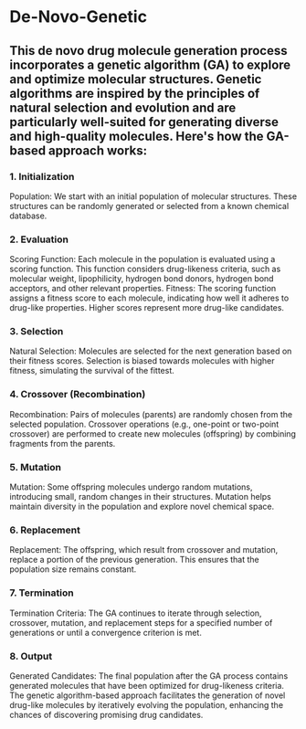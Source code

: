 # De-Novo-Genetic

## This de novo drug molecule generation process incorporates a genetic algorithm (GA) to explore and optimize molecular structures. Genetic algorithms are inspired by the principles of natural selection and evolution and are particularly well-suited for generating diverse and high-quality molecules. Here's how the GA-based approach works:

### 1. Initialization
Population: We start with an initial population of molecular structures. These structures can be randomly generated or selected from a known chemical database.
### 2. Evaluation
Scoring Function: Each molecule in the population is evaluated using a scoring function. This function considers drug-likeness criteria, such as molecular weight, lipophilicity, hydrogen bond donors, hydrogen bond acceptors, and other relevant properties.
Fitness: The scoring function assigns a fitness score to each molecule, indicating how well it adheres to drug-like properties. Higher scores represent more drug-like candidates.
### 3. Selection
Natural Selection: Molecules are selected for the next generation based on their fitness scores. Selection is biased towards molecules with higher fitness, simulating the survival of the fittest.
### 4. Crossover (Recombination)
Recombination: Pairs of molecules (parents) are randomly chosen from the selected population. Crossover operations (e.g., one-point or two-point crossover) are performed to create new molecules (offspring) by combining fragments from the parents.
### 5. Mutation
Mutation: Some offspring molecules undergo random mutations, introducing small, random changes in their structures. Mutation helps maintain diversity in the population and explore novel chemical space.
### 6. Replacement
Replacement: The offspring, which result from crossover and mutation, replace a portion of the previous generation. This ensures that the population size remains constant.
### 7. Termination
Termination Criteria: The GA continues to iterate through selection, crossover, mutation, and replacement steps for a specified number of generations or until a convergence criterion is met.
### 8. Output
Generated Candidates: The final population after the GA process contains generated molecules that have been optimized for drug-likeness criteria.
The genetic algorithm-based approach facilitates the generation of novel drug-like molecules by iteratively evolving the population, enhancing the chances of discovering promising drug candidates.
